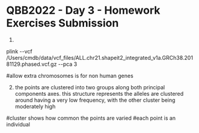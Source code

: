 # QBB2022 - Day 3 - Homework Exercises Submission


1.
plink --vcf /Users/cmdb/data/vcf_files/ALL.chr21.shapeit2_integrated_v1a.GRCh38.20181129.phased.vcf.gz --pca 3

#allow extra chromosomes is for non human genes

2. the points are clustered into two groups along both principal components axes. this structure represents the alleles are clustered around having a very low frequency, with the other cluster being moderately high

#cluster shows how common the points are varied
#each point is an individual